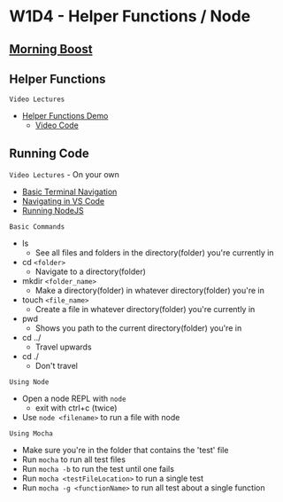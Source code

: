 # W1D4 - Helper Functions / Node

## [Morning Boost]

## Helper Functions

`Video Lectures`

- [Helper Functions Demo]
  - [Video Code](./code-it-out/helperFunction.js)

## Running Code

`Video Lectures` - On your own

- [Basic Terminal Navigation]
- [Navigating in VS Code]
- [Running NodeJS]

`Basic Commands`

- ls
  - See all files and folders in the directory(folder) you're currently in
- cd `<folder>`
  - Navigate to a directory(folder)
- mkdir `<folder_name>`
  - Make a directory(folder) in whatever directory(folder) you're in
- touch `<file_name>`
  - Create a file in whatever directory(folder) you're currently in
- pwd
  - Shows you path to the current directory(folder) you're in
- cd ../
  - Travel upwards
- cd ./
  - Don't travel

`Using Node`

- Open a node REPL with `node`
  - exit with ctrl+c (twice)
- Use `node <filename>` to run a file with node

`Using Mocha`

- Make sure you're in the folder that contains the 'test' file
- Run `mocha` to run all test files
- Run `mocha -b` to run the test until one fails
- Run `mocha <testFileLocation>` to run a single test
- Run `mocha -g <functionName>` to run all test about a single function

[Morning Boost]: https://open.appacademy.io/learn/js-py---jun-2021-cohort-2-online/week-1-jun-2021-cohort-2-online/thursday-morning-boost
[Helper Functions Demo]: https://open.appacademy.io/learn/js-py---jun-2021-cohort-2-online/week-1-jun-2021-cohort-2-online/helper-functions-demo
[Basic Terminal Navigation]: https://open.appacademy.io/learn/js-py---jun-2021-cohort-2-online/week-2-jun-2021-cohort-2-online/basic-terminal-navigation
[Navigating in VS Code]: https://open.appacademy.io/learn/js-py---jun-2021-cohort-2-online/week-2-jun-2021-cohort-2-online/navigating-in-vs-code
[Running NodeJS]: https://open.appacademy.io/learn/js-py---jun-2021-cohort-2-online/week-2-jun-2021-cohort-2-online/running-nodejs
